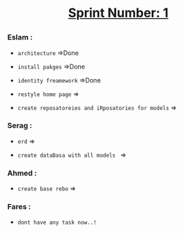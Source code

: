 # <p align="center"> <ins><b>Sprint Number: 1</b></ins> </p>
### Eslam :
* `architecture` =>Done

* `install pakges` =>Done
* `identity freamework` =>Done
* `restyle home page` =>
* `create reposatoreies and iRposatories for models` =>
### Serag :
* `erd` =>

* `create dataBasa with all models ` =>


### Ahmed :

* `create base rebo` =>

### Fares :
* `dont have any task now..!`
